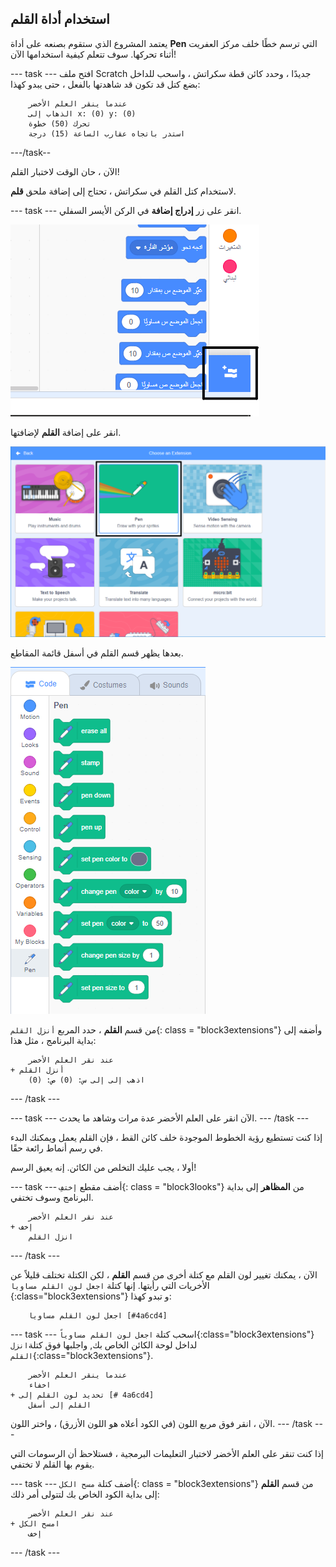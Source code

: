 ## استخدام أداة القلم

يعتمد المشروع الذي ستقوم بصنعه على أداة **Pen** التي ترسم خطًا خلف مركز العفريت أثناء تحركها. سوف تتعلم كيفية استخدامها الآن!

\--- task \--- افتح ملف Scratch جديدًا ، وحدد كائن قطة سكراتش ، واسحب للداخل بضع كتل قد تكون قد شاهدتها بالفعل ، حتى يبدو كهذا:

```blocks3
    عندما ينقر العلم الأخضر
    الذهاب إلى x: (0) y: (0)
    تحرك (50) خطوة
    استدر باتجاه عقارب الساعة (15) درجة
```

\---/task--

الآن ، حان الوقت لاختبار القلم!

لاستخدام كتل القلم في سكراتش ، تحتاج إلى إضافة ملحق **قلم**.

\--- task \--- انقر على زر **إدراج إضافة** في الركن الأيسر السفلي.

![إضافة زر تمديد الضوء](images/add-extension-annotated.png)

انقر على إضافة **القلم** لإضافتها.

![ملحق القلم المحدد](images/click-pen-annotated.png)

بعدها يظهر قسم القلم في أسفل قائمة المقاطع.

![كتل ملحق القلم](images/pen-extension-blocks.png)

من قسم **القلم** ، حدد المربع `أنزل القلم`{: class = "block3extensions"} وأضفه إلى بداية البرنامج ، مثل هذا:

```blocks3
    عند نقر العلم الأخضر
+ أنزل القلم
    اذهب إلى إلى س: (0) ص: (0)
```

\--- /task \---

\--- task \--- الآن انقر على العلم الأخضر عدة مرات وشاهد ما يحدث. \--- /task \---

إذا كنت تستطيع رؤية الخطوط الموجودة خلف كائن القط ، فإن القلم يعمل ويمكنك البدء في رسم أنماط رائعة حقًا.

أولا ، يجب عليك التخلص من الكائن. إنه يعيق الرسم!

\--- task \--- أضف مقطع `إختفِ`{: class = "block3looks"} من **المظاهر** إلى بداية البرنامج وسوف تختفي.

```blocks3
    عند نقر العلم الأخضر
+ إخف
    انزل القلم
```

\--- /task \---

الآن ، يمكنك تغيير لون القلم مع كتلة أخرى من قسم **القلم** ، لكن الكتلة تختلف قليلاً عن الأخريات التي رأيتها. إنها كتلة `اجعل لون القلم مساويا `{:class="block3extensions"} و تبدو كهذا:

```blocks3
    اجعل لون القلم مساويا [#4a6cd4]
```

\--- task \--- اسحب كتلة `اجعل لون القلم مساوياً`{:class="block3extensions"} لداخل لوحة الكائن الخاص بك, واجلبها فوق كتلة`انزل القلم`{:class="block3extensions"}.

```blocks3
    عندما ينقر العلم الأخضر
    اخفاء
+ تحديد لون القلم إلى [# 4a6cd4]
    القلم إلى أسفل
```

الآن ، انقر فوق مربع اللون (في الكود أعلاه هو اللون الأزرق) ، واختر اللون. \--- /task \---

إذا كنت تنقر على العلم الأخضر لاختبار التعليمات البرمجية ، فستلاحظ أن الرسومات التي يقوم بها القلم لا تختفي.

\--- task \--- أضف كتلة `مسح الكل`{: class = "block3extensions"} من قسم **القلم** إلى بداية الكود الخاص بك لتتولى أمر ذلك:

```blocks3
    عند نقر العلم الأخضر
+ امسح الكل
    إخف
```

\--- /task \---